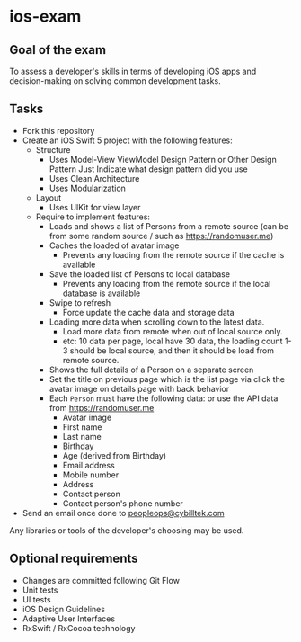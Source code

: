 # ios-exam

## Goal of the exam ##
To assess a developer's skills in terms of developing iOS apps and decision-making on solving common development tasks.

## Tasks ##

- Fork this repository
- Create an iOS Swift 5 project with the following features:
    - Structure
        - Uses Model-View ViewModel Design Pattern or Other Design Pattern Just Indicate what design pattern did you use
        - Uses Clean Architecture
        - Uses Modularization
    - Layout
        - Uses UIKit for view layer
    - Require to implement features:
        - Loads and shows a list of Persons from a remote source (can be from some random source / such as https://randomuser.me)
        - Caches the loaded of avatar image 
            - Prevents any loading from the remote source if the cache is available
        - Save the loaded list of Persons to local database
            - Prevents any loading from the remote source if the local database is available
        - Swipe to refresh 
            - Force update the cache data and storage data
        - Loading more data when scrolling down to the latest data.
            - Load more data from remote when out of local source only.
            - etc: 10 data per page, local have 30 data, the loading count 1-3 should be local source, and then it should be load from remote source.
        - Shows the full details of a Person on a separate screen
        - Set the title on previous page which is the list page via click the avatar image on details page with back behavior
        - Each `Person` must have the following data: or use the API data  from https://randomuser.me
            - Avatar image
            - First name
            - Last name
            - Birthday
            - Age (derived from Birthday)
            - Email address
            - Mobile number
            - Address
            - Contact person
            - Contact person's phone number
- Send an email once done to peopleops@cybilltek.com

Any libraries or tools of the developer's choosing may be used.

## Optional requirements ##

- Changes are committed following Git Flow
- Unit tests
- UI tests
- iOS Design Guidelines
- Adaptive User Interfaces
- RxSwift / RxCocoa technology
